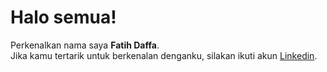 # Halo semua! 
Perkenalkan nama saya **Fatih Daffa**.\
Jika kamu tertarik untuk berkenalan denganku, silakan ikuti akun [Linkedin](https://www.linkedin.com/in/fatihdaffans).
 
<p align="left">

</p>
